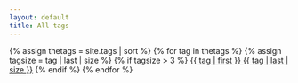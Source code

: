 ```yaml
---
layout: default
title: All tags
---
```

<div class="">
	{% assign thetags = site.tags | sort %}
	{% for tag in thetags %}
    {% assign tagsize = tag | last | size %}
    {% if tagsize > 3 %}
		<a class="btn btn-light" href="{{ tag | first | slugify | prepend: '/tag/' }}">{{ tag | first }} <span class="badge text-bg-secondary">{{ tag | last | size }}</span></a>
    {% endif %}
	{% endfor %}
</div>
